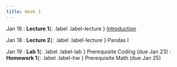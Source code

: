 ```yaml
---
title: Week 1
---
```


Jan 16
: **Lecture 1**{: .label .label-lecture } [Introduction](lecture/lec01)

Jan 18
: **Lecture 2**{: .label .label-lecture } Pandas I

Jan 19
: **Lab 1**{: .label .label-lab } Prerequisite Coding (due Jan 23)
: **Homework 1**{: .label .label-hw } Prerequisite Math (due Jan 25)

